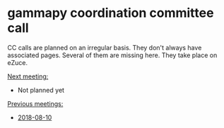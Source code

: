 # gammapy coordination committee call

CC calls are planned on an irregular basis. They don't always have associated pages. Several of them are missing here.
They take place on eZuce.

[Next meeting:]()
* Not planned yet

[Previous meetings:]()
* [2018-08-10](2018/2018-08-10/README.md)

